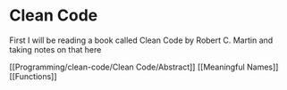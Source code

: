 # Clean Code
First I will be reading a book called Clean Code by Robert C. Martin and taking notes on that here

[[Programming/clean-code/Clean Code/Abstract]]
[[Meaningful Names]]
[[Functions]]